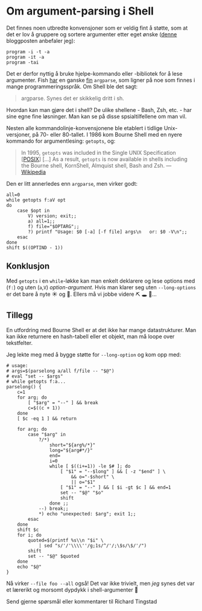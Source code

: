 # Om argument-parsing i Shell

Det finnes noen utbredte konvensjoner som er veldig fint å støtte,
 som at det er lov å gruppere og sortere argumenter etter eget ønske
 ([denne](https://nullprogram.com/blog/2020/08/01/) bloggposten anbefaler jeg):

```
program -i -t -a
program -it -a
program -tai
```

Det er derfor nyttig å bruke hjelpe-kommando eller -bibliotek for å lese argumenter.
 Fish [har](/o/olorm-28/) en ganske [fin](https://fishshell.com/docs/current/cmds/argparse.html) `argparse`,
 som ligner på noe som finnes i mange programmeringsspråk.
 Om Shell ble det sagt:

> argparse. Synes det er skikkelig dritt i sh.

Hvordan kan man gjøre det i shell?
 De ulike shellene - Bash, Zsh, etc. - har sine egne fine løsninger.
 Man kan se på disse spsialtilfellene om man vil.

Nesten alle kommandolinje-konvensjonene ble etablert i tidlige Unix-versjoner,
 på 70- eller 80-tallet.
 I 1986 kom Bourne Shell med en nyere kommando for argumentlesing: `getopts`, og:

> In 1995, `getopts` was included in the Single UNIX Specification [[POSIX](https://pubs.opengroup.org/onlinepubs/9699919799/utilities/getopts.html)] [...] As a result, `getopts` is now available in shells including the Bourne shell, KornShell, Almquist shell, Bash and Zsh.
> — [Wikipedia](https://en.wikipedia.org/wiki/Getopts)

Den er litt annerledes enn `argparse`, men virker godt:

```
all=0
while getopts f:aV opt
do
    case $opt in
        V) version; exit;;
        a) all=1;;
        f) file="$OPTARG";;
        ?) printf "Usage: $0 [-a] [-f file] args\n   or: $0 -V\n";;
    esac
done
shift $((OPTIND - 1))
```

## Konklusjon

Med `getopts` i en `while`-løkke kan man enkelt deklarere og lese options med (`f:`) og uten (`a`,`V`) _option-argument_.
 Hvis man klarer seg uten `--long-options` er det bare å nyte ☀️  og 🎵.
 Ellers må vi jobbe videre ⛏ 🕳 🐇...

## Tillegg

En utfordring med Bourne Shell er at det ikke har mange datastrukturer.
 Man kan ikke returnere en hash-tabell eller et objekt,
 man må loope over tekstfelter.

Jeg lekte meg med å bygge støtte for `--long-option` og kom opp med:

```
# usage:
# args=$(parselong a/all f/file -- "$@")
# eval "set -- $args"
# while getopts f:a...
parselong() {
    c=1
    for arg; do
        [ "$arg" = "--" ] && break
        c=$((c + 1))
    done
    [ $c -eq 1 ] && return

    for arg; do
        case "$arg" in
            ?/*)
                short="${arg%/*}"
                long="${arg#*/}"
                end=
                i=0
                while [ $((i+=1)) -le $# ]; do
                    [ "$1" = "--$long" ] && [ -z "$end" ] \
                        && o="-$short" \
                        || o="$1"
                    [ "$1" = "--" ] && [ $i -gt $c ] && end=1
                    set -- "$@" "$o"
                    shift
                done ;;
            --) break;;
            *) echo "unexpected: $arg"; exit 1;;
        esac
    done
    shift $c
    for i; do
        quoted=$(printf %s\\n "$i" \
            | sed "s/'/'\\\\''/g;1s/^/'/;\$s/\$/'/")
        shift
        set -- "$@" $quoted
    done
    echo "$@"
}
```

Nå virker `--file foo --all` også!
 Det var ikke trivielt, men _jeg_ synes det var et lærerikt og morsomt dypdykk i shell-argumenter 🙂

Send gjerne spørsmål eller kommentarer til Richard Tingstad

